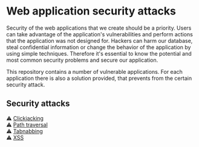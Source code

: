 # Web application security attacks

Security of the web applications that we create should be a priority. Users can take advantage of the application's vulnerabilities and perform actions that the application was not designed for. Hackers can harm our database, steal confidential information or change the behavior of the application by using simple techniques. Therefore it's essential to know the potential and most common security problems and secure our application.

This repository contains a number of vulnerable applications. For each application there is also a solution provided, that prevents from the certain security attack.

## Security attacks

:warning: [Clickjacking](./clickjacking/README.md)  
:warning: [Path traversal](./path-traversal/README.md)  
:warning: [Tabnabbing](./tabnabbing/README.md)  
:warning: [XSS](./xss/README.md)  
